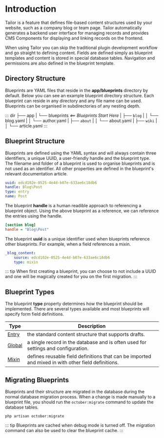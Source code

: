 # Introduction

Tailor is a feature that defines file-based content structures used by your website, such as a company blog or team page. Tailor automatically generates a backend user interface for managing records and provides CMS Components for displaying and linking records on the frontend.

When using Tailor you can skip the traditional plugin development workflow and go straight to defining content. Fields are defined simply as blueprint templates and content is stored in special database tables. Navigation and permissions are also defined in the blueprint template.

## Directory Structure

Blueprints are YAML files that reside in the **app/blueprints** directory by default.
Below you can see an example blueprint directory structure. Each blueprint can reside in any directory and any file name can be used. Blueprints can be organised in subdirectories of any nesting depth.

::: dir
├── app
|   └── blueprints  _<== Blueprints Start Here_
|       ├── `blog`
|       │   └── blog.yaml
|       │   └── author.yaml
|       ├── `about`
|       │   └── about.yaml
|       ├── `wiki`
|       │   └── article.yaml
:::

## Blueprint Structure

Blueprints are defined using the YAML syntax and will always contain three identifiers, a unique UUID, a user-friendly handle and the blueprint type. The filename and folder of a blueprint is used to organise blueprints and is not used as an identifier. All other properties are defined in the blueprint's relevant documentation article.

```yaml
uuid: edcd102e-0525-4e4d-b07e-633ae6c18db6
handle: Blog\Post
type: entry
name: Post
```

The blueprint **handle** is a human readible approach to referencing a blueprint object. Using the above blueprint as a reference, we can reference the entries using the handle.

```ini
[section blog]
handle = "Blog\Post"
```

The blueprint **uuid** is a unique identifier used when blueprints reference other blueprints. For example, when a field references a mixin.

```yaml
_blog_content:
    source: edcd102e-0525-4e4d-b07e-633ae6c18db6
    type: mixin
```

::: tip
When first creating a blueprint, you can choose to not include a UUID and one will be magically created for you on the first migration.
:::

## Blueprint Types

The blueprint **type** property determines how the blueprint should be implemented. There are several types available and most blueprints will specify form field definitions.

<!--
Entry (Authors) - a model with no special attributes, supports drafts and versions
  ^- Single (Landing Page) - a model that has only 1 entry
  ^- Structure (Wiki, Categories) - a model that can support parent/child relationships and has a fullslug
  ^- Stream (Blog) - a model with entries that are chronologically ordered
Global (Setting pages) - a plain model with no special attributes, only has 1 entry, does not support drafts or versions
Mixin - a group of form fields that can be blended with field definitions

Blueprints can contain the following objects.
-->

Type | Description
------------- | -------------
[Entry](blueprints/entry.md) | the standard content structure that supports drafts.
[Global](blueprints/global.md) | a single record in the database and is often used for settings and configuration.
[Mixin](blueprints/mixin.md) | defines reusable field definitions that can be imported and mixed in with other field definitions.

## Migrating Blueprints

Blueprints and their structure are migrated in the database during the normal database migration process. When a change is made manually to a blueprint file, you should run the `october:migrate` command to update the database tables.

    php artisan october:migrate

::: tip
Blueprints are cached when debug mode is turned off. The migration command can also be used to clear the blueprint cache.
:::
